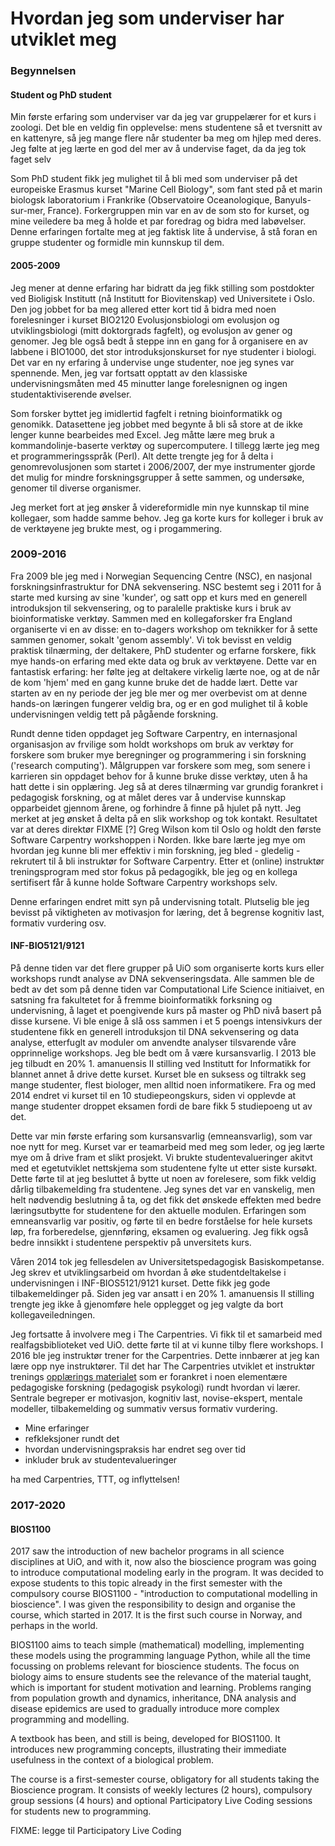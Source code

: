 # Hvordan jeg som underviser har utviklet meg


### Begynnelsen


#### Student og PhD student

Min første erfaring som underviser var da jeg var gruppelærer for et kurs i zoologi.
Det ble en veldig fin opplevelse:
mens studentene så et tversnitt av en kattenyre,
så jeg mange flere når studenter
ba meg om hjlep med deres.
Jeg følte at jeg lærte en god del mer av å undervise faget,
da da jeg tok faget selv

Som PhD student fikk jeg mulighet til å bli med som underviser på
det europeiske Erasmus kurset "Marine Cell Biology",
som fant sted på et marin biologsk laboratorium i Frankrike
(Observatoire Oceanologique, Banyuls-sur-mer, France).
Forkergruppen min var en av de som sto for kurset,
og mine veiledere ba meg å holde et par foredrag
og bidra med labøvelser.
Denne erfaringen fortalte meg at jeg faktisk lite å undervise,
å stå foran en gruppe studenter og formidle min kunnskup til dem.

#### 2005-2009

Jeg mener at denne erfaring har bidratt da jeg fikk stilling som postdokter
ved Bioligisk Institutt (nå Institutt for Biovitenskap) ved Universitete i Oslo.
Den jog jobbet for ba meg allered etter kort tid å bidra med noen forelesninger
i kurset BIO2120 Evolusjonsbiologi om evolusjon og utviklingsbiologi
(mitt doktorgrads fagfelt), og evolusjon av gener og genomer.
Jeg ble også bedt å steppe inn en gang for å organisere en av
labbene i BIO1000, det stor introduksjonskurset for nye studenter i biologi.
Det var en ny erfaring å undervise unge studenter, noe jeg synes var spennende.
Men, jeg var fortsatt opptatt av den klassiske undervisningsmåten
med 45 minutter lange forelesnignen og ingen studentaktiviserende øvelser.

Som forsker byttet jeg imidlertid fagfelt i retning bioinformatikk og genomikk.
Datasettene jeg jobbet med begynte
å bli så store at de ikke lenger kunne bearbeides med Excel.
Jeg måtte lære meg bruk a kommandolinje-baserte verktøy og supercomputere.
I tillegg lærte jeg meg et programmeringsspråk (Perl).
Alt dette trengte jeg for å delta i genomrevolusjonen som startet i 2006/2007,
der mye instrumenter gjorde det mulig for mindre forskningsgrupper å sette
sammen, og undersøke, genomer til diverse organismer.

Jeg merket fort at jeg ønsker å videreformidle min nye kunnskap til mine kollegaer,
som hadde samme behov.
Jeg ga korte kurs for kolleger i bruk av de verktøyene jeg brukte mest, og i progammering.

### 2009-2016

Fra 2009 ble jeg med i Norwegian Sequencing Centre (NSC),
en nasjonal forskningsinfrastruktur for DNA sekvensering.
NSC bestemt seg i 2011 for å starte med kursing av sine 'kunder', og
satt opp et kurs med en generell introduksjon til sekvensering, og
to paralelle praktiske kurs i bruk av bioinformatiske verktøy.
Sammen med en kollegaforsker fra England organiserte vi en av disse:
en to-dagers workshop om teknikker for å sette sammen genomer, sokalt 'genom assembly'.
Vi tok bevisst en veldig praktisk tilnærming, der deltakere, PhD studenter
og erfarne forskere, fikk mye hands-on erfaring med ekte data og bruk av verktøyene.
Dette var en fantastisk erfaring: her følte jeg at deltakere virkelig lærte noe,
og at de når de kom 'hjem' med en gang kunne bruke det de hadde lært.
Dette var starten av en ny periode der jeg ble mer og mer overbevist om
at denne hands-on læringen fungerer veldig bra,
og er en god mulighet til å koble undervisningen veldig tett på pågående forskning.

Rundt denne tiden oppdaget jeg Software Carpentry, en internasjonal organisasjon
av frvilige som holdt workshops om bruk av verktøy for forskere som bruker
mye beregninger og programmering i sin forskning ('research computing').
Målgruppen var forskere som meg, som senere i karrieren sin oppdaget behov
for å kunne bruke disse verktøy, uten å ha hatt dette i sin opplæring.
Jeg så at deres tilnærming var grundig forankret i pedagogisk forskning,
og at målet deres var å undervise kunnskap opparbeidet gjennom årene,
og forhindre å finne på hjulet på nytt.
Jeg merket at jeg ønsket å delta på en slik workshop og tok kontakt.
Resultatet var at deres direktør
FIXME [?]
Greg Wilson kom til Oslo og holdt den første Software Carpentry workshoppen i Norden.
Ikke bare lærte jeg mye om hvordan jeg kunne bli mer effektiv i min forskning,
jeg bled  - gledelig - rekrutert til å bli instruktør for Software Carpentry.
Etter et (online) instruktør treningsprogram med stor fokus på pedagogikk,
ble jeg og en kollega sertifisert får å kunne holde Software Carpentry workshops
selv.


Denne erfaringen endret mitt syn på undervisning totalt.
Plutselig ble jeg bevisst på viktigheten av motivasjon for læring,
det å begrense kognitiv last, formativ vurdering osv.

#### INF-BIO5121/9121

På denne tiden var det flere grupper på UiO som organiserte korts kurs eller
workshops rundt analyse av DNA sekvenseringsdata.
Alle sammen ble de bedt av det som på denne tiden var
Computational Life Science initiaivet, en satsning fra fakultetet for å
fremme bioinformatikk forksning og undervisning,
å laget et poengivende kurs på master og PhD nivå basert på disse kursene.
Vi ble enige å slå oss sammen i et 5 poengs intensivkurs
der studentene fikk en generell introduksjon til DNA sekvensering og
data analyse, etterfuglt av moduler om anvendte analyser tilsvarende
våre opprinnelige workshops.
Jeg ble bedt om å være kursansvarlig.
I 2013 ble jeg tilbudt en 20% 1. amanuensis II stilling ved
Institutt for Informatikk for blannet annet å drive dette kurset.
Kurset ble en suksess og tiltrakk seg mange studenter, flest biologer,
men alltid noen informatikere.
Fra og med 2014 endret vi kurset til en 10 studiepeongskurs, siden vi opplevde
at mange studenter droppet eksamen fordi de bare fikk 5 studiepoeng ut av det.


Dette var min første erfaring som kursansvarlig (emneansvarlig),
som var noe nytt for meg.
Kurset var er teamarbeid med meg som leder, og jeg lærte mye om å drive fram
et slikt prosjekt. Vi brukte studentevalueringer akitvt
med et egetutviklet nettskjema som studentene fylte ut etter siste kursøkt.
Dette førte til at jeg besluttet å bytte ut noen av forelesere,
som fikk veldig dårlig tilbakemelding fra studentene.
Jeg synes det var en vanskelig, men helt nødvendig beslutning å ta,
og det fikk det ønskede effekten med bedre læringsutbytte for studentene
for den aktuelle modulen.
Erfaringen som emneansvarlig var positiv, og førte til en bedre forståelse
for hele kursets løp, fra forberedelse, gjennføring, eksamen og evaluering.
Jeg fikk også bedre innsikkt i studentene perspektiv på unversitets kurs.

Våren 2014 tok jeg fellesdelen av Universitetspedagogisk Basiskompetanse.
Jeg skrev et utviklingsarbeid om hvordan å øke studentdeltakelse
i undervisningen i INF-BIOS5121/9121 kurset.
Dette fikk jeg gode tilbakemeldinger på.
Siden jeg var ansatt i en 20% 1. amanuensis II stilling trengte jeg ikke
å gjenomføre hele opplegget og jeg valgte da bort kollegaveiledningen.

Jeg fortsatte å involvere meg i The Carpentries.
Vi fikk til et samarbeid med realfagsbiblioteket ved UiO.
dette førte til at vi kunne tilby flere workshops.
I 2016 ble jeg instruktør trener for the Carpentries.
Dette innbærer at jeg kan lære opp nye instruktører.
Til det har The Carpentries utviklet et instruktør trenings
[opplærings materialet](https://carpentries.github.io/instructor-training)
som er forankret i noen elementære pedagogiske forskning (pedagogisk psykologi)
rundt hvordan vi lærer.
Sentrale begreper er motivasjon, kognitiv last, novise-ekspert, mentale modeller, tilbakemelding og summativ versus formativ vurdering.




* Mine erfaringer
* refkleksjoner rundt det
* hvordan undervisningspraksis har endret seg over tid
* inkluder bruk av studentevalueringer

ha med Carpentries, TTT, og inflyttelsen!

### 2017-2020

#### BIOS1100

2017 saw the introduction of new bachelor programs in all science
disciplines at UiO, and with it, now also the bioscience program was
going to introduce computational modeling early in the program. It was
decided to expose students to this topic already in the first semester
with the compulsory course BIOS1100 - "introduction to computational
modelling in bioscience". I was given the responsibility to design and
organise the course, which started in 2017. It is the first such course
in Norway, and perhaps in the world.

BIOS1100 aims to teach simple (mathematical) modelling, implementing
these models using the programming language Python, while all the time
focussing on problems relevant for bioscience students. The focus on
biology aims to ensure students see the relevance of the material
taught, which is important for student motivation and learning. Problems
ranging from population growth and dynamics, inheritance, DNA analysis
and disease epidemics are used to gradually introduce more complex
programming and modelling.

A textbook has been, and still is being, developed for BIOS1100. It
introduces new programming concepts, illustrating their immediate
usefulness in the context of a biological problem.

The course is a first-semester course, obligatory for all students
taking the Bioscience program. It consists of weekly lectures (2 hours),
compulsory group sessions (4 hours) and optional Participatory Live
Coding sessions for students new to programming.


FIXME: legge til Participatory Live Coding

<!-- mangel på pedagogisk litteratur? -->


